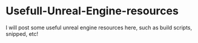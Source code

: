 # Usefull-Unreal-Engine-resources
I will post some useful unreal engine resources here, such as build scripts, snipped, etc!
